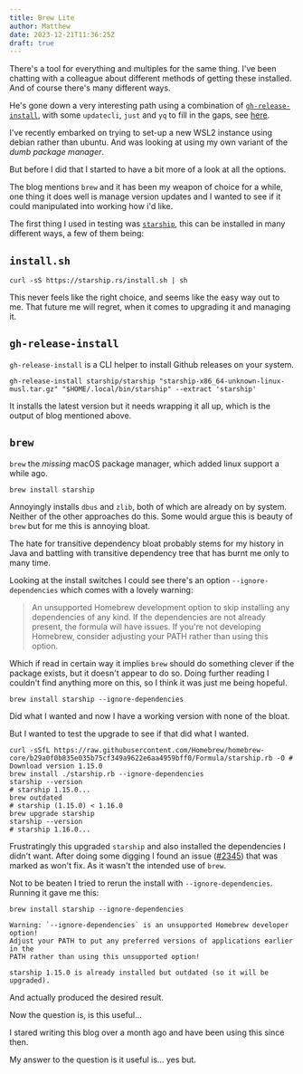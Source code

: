 ```yaml
---
title: Brew Lite
author: Matthew
date: 2023-12-21T11:36:25Z
draft: true
---
```


There's a tool for everything and multiples for the same thing. I've been chatting with a colleague about different methods of getting these installed. And of course there's many different ways.

He's gone down a very interesting path using a combination of [`gh-release-install`](https://github.com/jooola/gh-release-install), with some `updatecli`, `just` and `yq` to fill in the gaps, see [here](https://quotidian-ennui.github.io/blog/2023/12/01/wsl2-or-mingw/).

I've recently embarked on trying to set-up a new WSL2 instance using debian rather than ubuntu. And was looking at using my own variant of the _dumb package manager_.

But before I did that I started to have a bit more of a look at all the options.

The blog mentions `brew` and it has been my weapon of choice for a while, one thing it does well is manage version updates and I wanted to see if it could manipulated into working how i'd like.

The first thing I used in testing was [`starship`](https://starship.rs/), this can be installed in many different ways, a few of them being:

## `install.sh`

```shell
curl -sS https://starship.rs/install.sh | sh
```

This never feels like the right choice, and seems like the easy way out to me. That future me will regret, when it comes to upgrading it and managing it.

## `gh-release-install`

`gh-release-install` is a CLI helper to install Github releases on your system.

```shell
gh-release-install starship/starship "starship-x86_64-unknown-linux-musl.tar.gz" "$HOME/.local/bin/starship" --extract 'starship'
```

It installs the latest version but it needs wrapping it all up, which is the output of blog mentioned above.

## `brew`

`brew` the _missing_ macOS package manager, which added linux support a while ago.

```shell
brew install starship
```

Annoyingly installs `dbus` and `zlib`, both of which are already on by system. Neither of the other approaches do this. Some would argue this is beauty of `brew` but for me this is annoying bloat.

The hate for transitive dependency bloat probably stems for my history in Java and battling with transitive dependency tree that has burnt me only to many time.

Looking at the install switches I could see there's an option `--ignore-dependencies` which comes with a lovely warning:

> An unsupported Homebrew development option to skip installing any dependencies of any kind. If the dependencies are not already present, the formula will have issues. If you're not developing Homebrew, consider adjusting your PATH rather than using this option.

Which if read in certain way it implies `brew` should do something clever if the package exists, but it doesn't appear to do so. Doing further reading I couldn't find anything more on this, so I think it was just me being hopeful.

```shell
brew install starship --ignore-dependencies
```

Did what I wanted and now I have a working version with none of the bloat.

But I wanted to test the upgrade to see if that did what I wanted.

```shell
curl -sSfL https://raw.githubusercontent.com/Homebrew/homebrew-core/b29a0f0b835e035b75cf349a9622e6aa4959bff0/Formula/starship.rb -O # Download version 1.15.0
brew install ./starship.rb --ignore-dependencies
starship --version
# starship 1.15.0...
brew outdated
# starship (1.15.0) < 1.16.0
brew upgrade starship
starship --version
# starship 1.16.0...
```

Frustratingly this upgraded `starship` and also installed the dependencies I didn't want. After doing some digging I found an issue ([#2345](https://github.com/Homebrew/brew/issues/2345)) that was marked as won't fix. As it wasn't the intended use of `brew`.

Not to be beaten I tried to rerun the install with `--ignore-dependencies`. Running it gave me this:

```shell
brew install starship --ignore-dependencies
```

```text
Warning: `--ignore-dependencies` is an unsupported Homebrew developer option!
Adjust your PATH to put any preferred versions of applications earlier in the
PATH rather than using this unsupported option!

starship 1.15.0 is already installed but outdated (so it will be upgraded).
```

And actually produced the desired result.

Now the question is, is this useful...

I stared writing this blog over a month ago and have been using this since then.

My answer to the question is it useful is... yes but.
